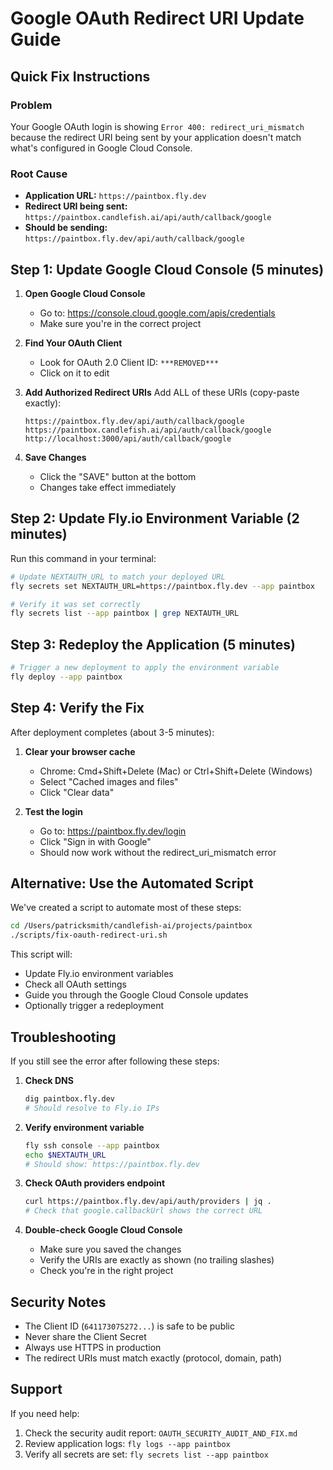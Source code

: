 # Google OAuth Redirect URI Update Guide

## Quick Fix Instructions

### Problem
Your Google OAuth login is showing `Error 400: redirect_uri_mismatch` because the redirect URI being sent by your application doesn't match what's configured in Google Cloud Console.

### Root Cause
- **Application URL:** `https://paintbox.fly.dev`
- **Redirect URI being sent:** `https://paintbox.candlefish.ai/api/auth/callback/google`
- **Should be sending:** `https://paintbox.fly.dev/api/auth/callback/google`

## Step 1: Update Google Cloud Console (5 minutes)

1. **Open Google Cloud Console**
   - Go to: https://console.cloud.google.com/apis/credentials
   - Make sure you're in the correct project

2. **Find Your OAuth Client**
   - Look for OAuth 2.0 Client ID: `***REMOVED***`
   - Click on it to edit

3. **Add Authorized Redirect URIs**
   Add ALL of these URIs (copy-paste exactly):
   ```
   https://paintbox.fly.dev/api/auth/callback/google
   https://paintbox.candlefish.ai/api/auth/callback/google
   http://localhost:3000/api/auth/callback/google
   ```

4. **Save Changes**
   - Click the "SAVE" button at the bottom
   - Changes take effect immediately

## Step 2: Update Fly.io Environment Variable (2 minutes)

Run this command in your terminal:

```bash
# Update NEXTAUTH_URL to match your deployed URL
fly secrets set NEXTAUTH_URL=https://paintbox.fly.dev --app paintbox

# Verify it was set correctly
fly secrets list --app paintbox | grep NEXTAUTH_URL
```

## Step 3: Redeploy the Application (5 minutes)

```bash
# Trigger a new deployment to apply the environment variable
fly deploy --app paintbox
```

## Step 4: Verify the Fix

After deployment completes (about 3-5 minutes):

1. **Clear your browser cache**
   - Chrome: Cmd+Shift+Delete (Mac) or Ctrl+Shift+Delete (Windows)
   - Select "Cached images and files"
   - Click "Clear data"

2. **Test the login**
   - Go to: https://paintbox.fly.dev/login
   - Click "Sign in with Google"
   - Should now work without the redirect_uri_mismatch error

## Alternative: Use the Automated Script

We've created a script to automate most of these steps:

```bash
cd /Users/patricksmith/candlefish-ai/projects/paintbox
./scripts/fix-oauth-redirect-uri.sh
```

This script will:
- Update Fly.io environment variables
- Check all OAuth settings
- Guide you through the Google Cloud Console updates
- Optionally trigger a redeployment

## Troubleshooting

If you still see the error after following these steps:

1. **Check DNS**
   ```bash
   dig paintbox.fly.dev
   # Should resolve to Fly.io IPs
   ```

2. **Verify environment variable**
   ```bash
   fly ssh console --app paintbox
   echo $NEXTAUTH_URL
   # Should show: https://paintbox.fly.dev
   ```

3. **Check OAuth providers endpoint**
   ```bash
   curl https://paintbox.fly.dev/api/auth/providers | jq .
   # Check that google.callbackUrl shows the correct URL
   ```

4. **Double-check Google Cloud Console**
   - Make sure you saved the changes
   - Verify the URIs are exactly as shown (no trailing slashes)
   - Check you're in the right project

## Security Notes

- The Client ID (`641173075272...`) is safe to be public
- Never share the Client Secret
- Always use HTTPS in production
- The redirect URIs must match exactly (protocol, domain, path)

## Support

If you need help:
1. Check the security audit report: `OAUTH_SECURITY_AUDIT_AND_FIX.md`
2. Review application logs: `fly logs --app paintbox`
3. Verify all secrets are set: `fly secrets list --app paintbox`